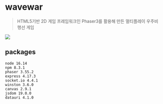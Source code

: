 # wavewar
> HTML5기반 2D 게임 프레임워크인 Phaser3를 활용해 만든 멀티플레이 우주비행선 게임
<img src="https://user-images.githubusercontent.com/96511687/204724614-9edec128-42f9-42ed-8e7a-8b3f2c006b69.gif">

## packages
```
node 16.14
npm 8.3.1
phaser 3.55.2
express 4.17.3
socket.io 4.4.1
winston 3.6.0
canvas 2.9.1
jsdom 19.0.0
datauri 4.1.0


